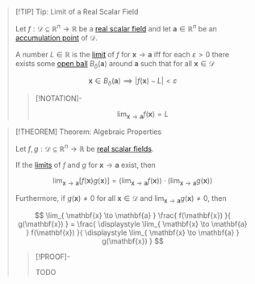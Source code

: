>[!TIP] Tip: Limit of a Real Scalar Field
>
>Let $f: \mathcal{D} \subseteq \mathbb{R}^n \to \mathbb{R}$ be a [real scalar field](Real%20Scalar%20Field.md) and let $\mathbf{a} \in \mathbb{R}^n$ be an [accumulation point](../../../../Topology/Interior,%20Exterior,%20Boundary/Accumulation%20Point.md) of $\mathcal{D}$.
>
>A number $L \in \mathbb{R}$ is the [limit](../Real%20Vector%20Functions/Limits%20of%20Real%20Vector%20Functions.md) of $f$ for $\mathbf{x} \to \mathbf{a}$ iff for each $\varepsilon \gt 0$ there exists some [open ball](../../../../Topology/Metric%20Spaces/Open%20Ball.md) $B_{\delta}(\mathbf{a})$ around $\mathbf{a}$ such that for all $\mathbf{x} \in \mathcal{D}$
>
>$$
>\mathbf{x} \in B_{\delta}(\mathbf{a}) \implies |f(\mathbf{x}) - L| \lt \varepsilon
>$$
>
>>[!NOTATION]-
>>
>>$$
>>\lim_{\mathbf{x}\to \mathbf{a}} f(\mathbf{x}) = L
>>$$
>>
>

>[!THEOREM] Theorem: Algebraic Properties
>
>Let $f, g: \mathcal{D} \subseteq \mathbb{R}^n \to \mathbb{R}$ be [real scalar fields](Real%20Scalar%20Field.md).
>
>If the [limits](Limits%20of%20Real%20Scalar%20Fields.md) of $f$ and $g$ for $\mathbf{x} \to \mathbf{a}$ exist, then
>
>$$
>\lim_{\mathbf{x} \to \mathbf{a}} [f(\mathbf{x}) g(\mathbf{x})] = \left(\lim_{\mathbf{x} \to \mathbf{a}} f(\mathbf{x}) \right) \cdot \left( \lim_{\mathbf{x} \to \mathbf{a}} g(\mathbf{x}) \right)
>$$
>
>Furthermore, if $g(\mathbf{x}) \ne 0$ for all $\mathbf{x} \in \mathcal{D}$ and $\displaystyle \lim_{\mathbf{x} \to \mathbf{a}} g(\mathbf{x}) \ne 0$, then
>
>$$
>\lim_{ \mathbf{x} \to \mathbf{a} } \frac{ f(\mathbf{x}) }{ g(\mathbf{x}) } = \frac{ \displaystyle \lim_{ \mathbf{x} \to \mathbf{a} } f(\mathbf{x}) }{ \displaystyle \lim_{ \mathbf{x} \to \mathbf{a} } g(\mathbf{x}) }
>$$
>
>>[!PROOF]-
>>
>>TODO
>>
>
